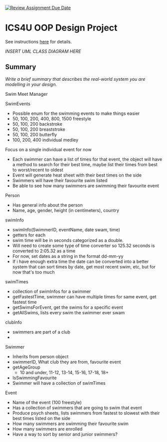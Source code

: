 [![Review Assignment Due Date](https://classroom.github.com/assets/deadline-readme-button-22041afd0340ce965d47ae6ef1cefeee28c7c493a6346c4f15d667ab976d596c.svg)](https://classroom.github.com/a/LXtbW2-T)
# ICS4U OOP Design Project

See instructions [here](INSTRUCTIONS.md) for details.

*INSERT UML CLASS DIAGRAM HERE*  

## Summary
*Write a brief summary that describes the real-world system you are modelling in your design.*

Swim Meet Manager

SwimEvents
- Possible enum for the swimming events to make things easier
- 50, 100, 200, 400, 800, 1500 freestyle
- 50, 100, 200 backstroke
- 50, 100, 200 breaststroke
- 50, 100, 200 butterfly
- 100, 200, 400 individual medley

Focus on a single individual event for now
- Each swimmer can have a list of times for that event, the object will have a method to search for their best time, maybe list their times from best to worst/recent to oldest
- Event will generate heat sheet with their best times on the side
- Swimmers will have their favourite swim listed
- Be able to see how many swimmers are swimming their favourite event

Person
- Has general info about the person
- Name, age, gender, height (in centimeters), country

swimInfo
- swimInfo(SwimmerID, eventName, date swam, time)
- getters for each
- swim time will be in seconds categorized as a double.
- Will need to create some type of time converter so 125.32 seconds is converted to 2:05.32 as a time
- For now, set dates as a string in the format dd-mm-yy
- If i have enough extra time the date can be converted into a better system that can sort times by date, get most recent swim, etc, but for now that's too much

swimTimes
- collection of swimInfos for a swimmer
- getFastestTime, swimmer can have multiple times for same event, get fastest time
- getSwimsForEvent, get the swims for a specific event
- getAllSwims, lists every swim the swimmer ever swam

clubInfo
- swimmers are part of a club
- 

Swimmer
- Inherits from person object
- swimmerID, What club they are from, favourite event
- getAgeGroup
    - 10 and under, 11-12, 13-14, 15-16, 17-18, 18+
- IsSwimmingFavourite
- Swimmer will have a collection of swimTimes

Event
- Name of the event (100 freestyle)
- Has a collection of swimmers that are going to swim that event
- Produce psych sheets, lists swimmers from fastest to slowest with their best times listed on the side
- How many swimmers are swimming their favourite swim
- How many swimmers are enrolled
- Have a way to sort by senior and junior swimmers?


